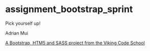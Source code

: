 assignment_bootstrap_sprint
===========================

Pick yourself up!

Adrian Mui

[A Bootstrap, HTM5 and SASS project from the Viking Code School](http://www.vikingcodeschool.com)
